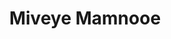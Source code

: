 ---
layout: post
layout: main
title: Miveye Mamnooe
categories: [ehsan_khajeh_amiri]
file: /assets/music/ehsan_khajeh_amiri-miveye-mamnooe.mp3
---